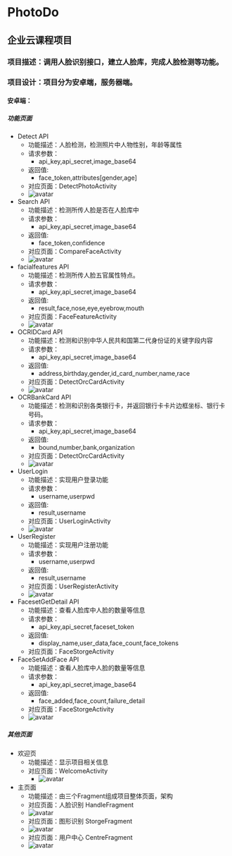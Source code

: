 # PhotoDo
## 企业云课程项目
### 项目描述：调用人脸识别接口，建立人脸库，完成人脸检测等功能。
### 项目设计：项目分为安卓端，服务器端。
#### 安卓端：
##### 功能页面
* Detect API
    * 功能描述：人脸检测，检测照片中人物性别，年龄等属性
    * 请求参数：
        * api_key,api_secret,image_base64
    * 返回值:
        * face_token,attributes[gender,age]
    * 对应页面：DetectPhotoActivity
    * ![avatar](./项目截图/detect.jpg )
* Search API
    * 功能描述：检测所传人脸是否在人脸库中
    * 请求参数：
        * api_key,api_secret,image_base64
    * 返回值:
        * face_token,confidence
    * 对应页面：CompareFaceActivity
    * ![avatar](./项目截图/compare.jpg )
* facialfeatures API
    * 功能描述：检测所传人脸五官属性特点。
    * 请求参数：
        * api_key,api_secret,image_base64
    * 返回值:
        * result,face,nose,eye,eyebrow,mouth
    * 对应页面：FaceFeatureActivity
    * ![avatar](./项目截图/facefeature.jpg )
* OCRIDCard API
    * 功能描述：检测和识别中华人民共和国第二代身份证的关键字段内容
    * 请求参数：
        * api_key,api_secret,image_base64
    * 返回值:
        * address,birthday,gender,id_card_number,name,race
    * 对应页面：DetectOrcCardActivity
    * ![avatar](./项目截图/card.jpg )
* OCRBankCard API
    * 功能描述：检测和识别各类银行卡，并返回银行卡卡片边框坐标、银行卡号码。
    * 请求参数：
        * api_key,api_secret,image_base64
    * 返回值:
        * bound,number,bank,organization
    * 对应页面：DetectOrcCardActivity
    * ![avatar](./项目截图/bank.jpg )
* UserLogin
    * 功能描述：实现用户登录功能
    * 请求参数：
        * username,userpwd
    * 返回值:
        * result,username
    * 对应页面：UserLoginActivity
    * ![avatar](./项目截图/login.jpg )
* UserRegister
    * 功能描述：实现用户注册功能
    * 请求参数：
        * username,userpwd
    * 返回值:
        * result,username
    * 对应页面：UserRegisterActivity
    * ![avatar](./项目截图/register.jpg )
* FacesetGetDetail API
    * 功能描述：查看人脸库中人脸的数量等信息
    * 请求参数：
        * api_key,api_secret,faceset_token
    * 返回值:
        * display_name,user_data,face_count,face_tokens
    * 对应页面：FaceStorgeActivity
* FaceSetAddFace API
    * 功能描述：查看人脸库中人脸的数量等信息
    * 请求参数：
        * api_key,api_secret,image_base64
    * 返回值:
        * face_added,face_count,failure_detail
    * 对应页面：FaceStorgeActivity
    * ![avatar](./项目截图/FaceStorgeActivity.jpg )
##### 其他页面
* 欢迎页
    * 功能描述：显示项目相关信息
    * 对应页面：WelcomeActivity
      * ![avatar](./项目截图/Welcome.jpg )
* 主页面
    * 功能描述：由三个Fragment组成项目整体页面，架构
    * 对应页面：人脸识别 HandleFragment
    * ![avatar](./项目截图/handle.jpg )
    * 对应页面：图形识别 StorgeFragment
    * ![avatar](./项目截图/morefragment.jpg )
    * 对应页面：用户中心 CentreFragment
    * ![avatar](./项目截图/centerfragment.jpg )

